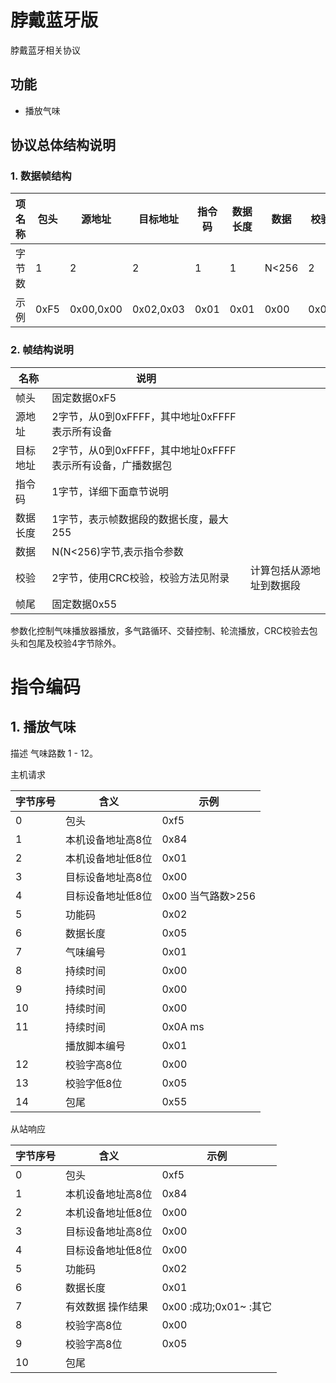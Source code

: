 # 脖戴蓝牙版

脖戴蓝牙相关协议

## 功能

- 播放气味

## 协议总体结构说明

### 1.  数据帧结构

| 项名称 | 包头 | 源地址 | 目标地址 | 指令码 | 数据长度 | 数据 | 校验 | 包尾 |
| --- | --- | --- | --- | --- | --- | --- | --- | --- |
| 字节数 | 1 | 2 | 2 | 1 | 1 | N<256 | 2 | 1 |
| 示例 | 0xF5 | 0x00,0x00 | 0x02,0x03 | 0x01 | 0x01 | 0x00 | 0x07 | 0x55 |

### 2.  帧结构说明

| 名称 | 说明 |  |
| --- | --- | --- |
| 帧头 | 固定数据0xF5 |  |
| 源地址 | 2字节，从0到0xFFFF，其中地址0xFFFF表示所有设备 |  |
| 目标地址 | 2字节，从0到0xFFFF，其中地址0xFFFF表示所有设备，广播数据包 |  |
| 指令码 | 1字节，详细下面章节说明 |  |
| 数据长度 | 1字节，表示帧数据段的数据长度，最大255 |  |
| 数据 | N(N<256)字节,表示指令参数 |  |
| 校验 | 2字节，使用CRC校验，校验方法见附录 | 计算包括从源地址到数据段 |
| 帧尾 | 固定数据0x55 |  |

参数化控制气味播放器播放，多气路循环、交替控制、轮流播放，CRC校验去包头和包尾及校验4字节除外。

# 指令编码

## 1. 播放气味

描述
气味路数 1 - 12。

主机请求

| 字节序号 | 含义 | 示例 |
| --- | --- | --- |
| 0 | 包头 | 0xf5 |
| 1 | 本机设备地址高8位 | 0x84 |
| 2 | 本机设备地址低8位 | 0x01 |
| 3 | 目标设备地址高8位 | 0x00 |
| 4 | 目标设备地址低8位 | 0x00 当气路数>256 |
| 5 | 功能码 | 0x02 |
| 6 | 数据长度 | 0x05 |
| 7 | 气味编号 | 0x01 |
| 8 | 持续时间 | 0x00 |
| 9 | 持续时间 | 0x00 |
| 10 | 持续时间 | 0x00 |
| 11 | 持续时间 | 0x0A ms |
|  | 播放脚本编号 | 0x01 |
| 12 | 校验字高8位 | 0x00 |
| 13 | 校验字低8位 | 0x05 |
| 14 | 包尾 | 0x55 |

从站响应

| 字节序号 | 含义 | 示例 |
| --- | --- | --- |
| 0 | 包头 | 0xf5 |
| 1 | 本机设备地址高8位 | 0x84 |
| 2 | 本机设备地址低8位 | 0x00 |
| 3 | 目标设备地址高8位 | 0x00 |
| 4 | 目标设备地址低8位 | 0x00 |
| 5 | 功能码 | 0x02 |
| 6 | 数据长度 | 0x01 |
| 7 | 有效数据  操作结果 | 0x00 :成功;0x01~ :其它 |
| 8 | 校验字高8位 | 0x00 |
| 9 | 校验字高8位 | 0x05 |
| 10 | 包尾 |  |
